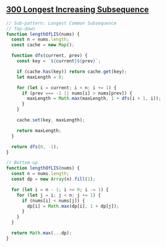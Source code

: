 ## [300 Longest Increasing Subsequence](https://leetcode.com/problems/longest-increasing-subsequence/description/)

<!-- notecardId: 1753370024720 -->

```js
// Sub-pattern: Longest Common Subsequence
// Top-down
function lengthOfLIS(nums) {
  const n = nums.length;
  const cache = new Map();

  function dfs(current, prev) {
    const key = `${current}${prev}`;

    if (cache.has(key)) return cache.get(key);
    let maxLength = 0;

    for (let i = current; i < n; i += 1) {
      if (prev === -1 || nums[i] > nums[prev]) {
        maxLength = Math.max(maxLength, 1 + dfs(i + 1, i));
      }
    }

    cache.set(key, maxLength);

    return maxLength;
  }

  return dfs(0, -1);
}

// Bottom-up
function lengthOfLIS(nums) {
  const n = nums.length;
  const dp = new Array(n).fill(1);

  for (let i = n - 1; i >= 0; i -= 1) {
    for (let j = i; j < n; j += 1) {
      if (nums[i] < nums[j]) {
        dp[i] = Math.max(dp[i], 1 + dp[j]);
      }
    }
  }

  return Math.max(...dp);
}
```
